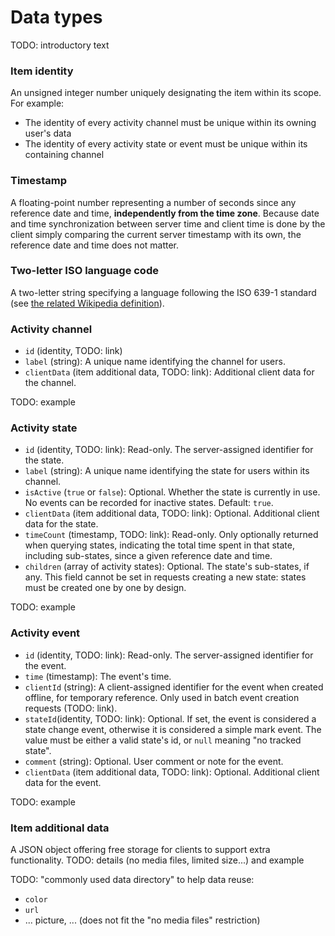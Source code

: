 # Data types

TODO: introductory text

### Item identity

An unsigned integer number uniquely designating the item within its scope. For example:

* The identity of every activity channel must be unique within its owning user's data
* The identity of every activity state or event must be unique within its containing channel


### Timestamp

A floating-point number representing a number of seconds since any reference date and time, **independently from the time zone**. Because date and time synchronization between server time and client time is done by the client simply comparing the current server timestamp with its own, the reference date and time does not matter.


### Two-letter ISO language code

A two-letter string specifying a language following the ISO 639-1 standard (see [the related Wikipedia definition](http://en.wikipedia.org/wiki/ISO_639-1)).


### Activity channel

* `id` (identity, TODO: link)
* `label` (string): A unique name identifying the channel for users.
* `clientData` (item additional data, TODO: link): Additional client data for the channel.

TODO: example

### Activity state

* `id` (identity, TODO: link): Read-only. The server-assigned identifier for the state.
* `label` (string): A unique name identifying the state for users within its channel.
*  `isActive` (`true` or `false`): Optional. Whether the state is currently in use. No events can be recorded for inactive states. Default: `true`.
* `clientData` (item additional data, TODO: link):  Optional. Additional client data for the state.
* `timeCount` (timestamp, TODO: link): Read-only. Only optionally returned when querying states, indicating the total time spent in that state, including sub-states, since a given reference date and time.
* `children` (array of activity states): Optional. The state's sub-states, if any. This field cannot be set in requests creating a new state: states must be created one by one by design.

TODO: example

### Activity event

* `id` (identity, TODO: link): Read-only. The server-assigned identifier for the event.
* `time` (timestamp): The event's time.
* `clientId` (string): A client-assigned identifier for the event when created offline, for temporary reference. Only used in batch event creation requests (TODO: link).
* `stateId`(identity, TODO: link): Optional. If set, the event is considered a state change event, otherwise it is considered a simple mark event. The value must be either a valid state's id, or `null` meaning "no tracked state".
* `comment` (string): Optional. User comment or note for the event.
* `clientData` (item additional data, TODO: link):  Optional. Additional client data for the event.

TODO: example

### Item additional data

A JSON object offering free storage for clients to support extra functionality. TODO: details (no media files, limited size...) and example

TODO: "commonly used data directory" to help data reuse:

* `color`
* `url`
* ... picture, ... (does not fit the "no media files" restriction)